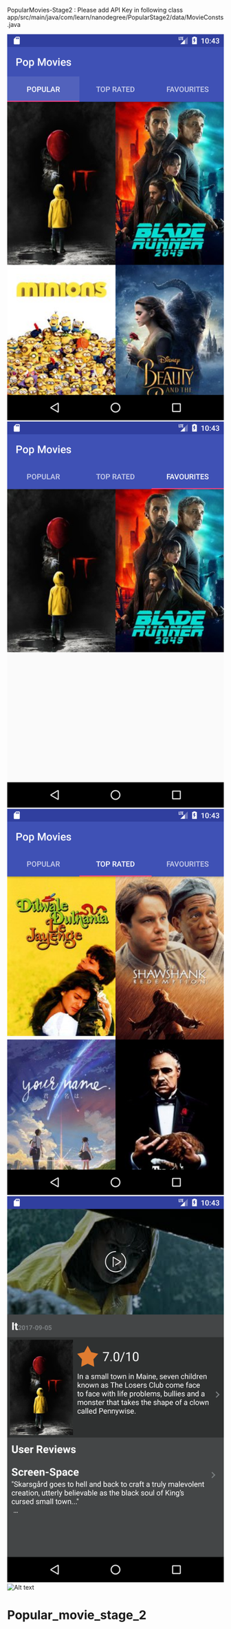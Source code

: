  PopularMovies-Stage2 : 
Please add API Key in following class
app/src/main/java/com/learn/nanodegree/PopularStage2/data/MovieConsts.java

![Alt text](./welcome.png?raw=true)
![Alt text](./fav.png?raw=false)
![Alt text](./top_rated.png?raw=true)
![Alt text](./fav_selected.png?raw=true)
![Alt text](./fav_un_selected?raw=true)
# Popular_movie_stage_2
